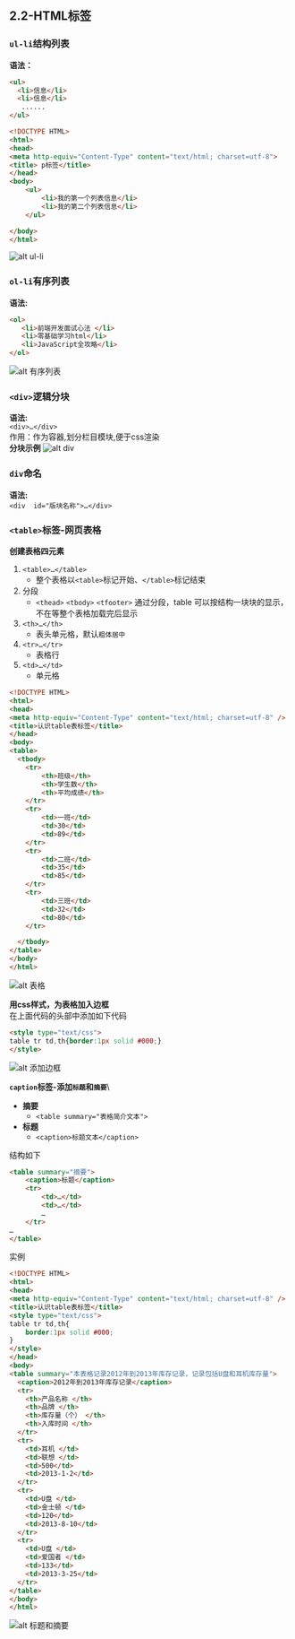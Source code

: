 ## 2.2-HTML标签

### `ul-li`结构列表
__语法：__
```html
<ul>
  <li>信息</li>
  <li>信息</li>
   ......
</ul>
```
```html
<!DOCTYPE HTML>
<html>
<head>
<meta http-equiv="Content-Type" content="text/html; charset=utf-8">
<title> p标签</title>
</head>
<body>
    <ul>
        <li>我的第一个列表信息</li>
        <li>我的第二个列表信息</li>
    </ul>

</body>
</html>
```
![alt ul-li](img/ul-li.png)

### `ol-li`有序列表
__语法:__
```html
<ol>
   <li>前端开发面试心法 </li>
   <li>零基础学习html</li>
   <li>JavaScript全攻略</li>
</ol>
```
![alt 有序列表](img/ol-li.png)

### `<div>`逻辑分块
__语法:__\
`<div>…</div>`\
作用：作为容器,划分栏目模块,便于css渲染\
__分块示例__
![alt div](img/div.png)

### `div`命名
__语法:__\
`<div  id="版块名称">…</div>`

### `<table>`标签-网页表格
__创建表格四元素__
1. `<table>…</table>`
    * 整个表格以`<table>`标记开始、`</table>`标记结束
2. 分段
    * `<thead>` `<tbody>` `<tfooter>` 通过分段，table 可以按结构一块块的显示，不在等整个表格加载完后显示
3. `<th>…</th>`
    * 表头单元格，默认`粗体居中`
4. `<tr>…</tr>`
    * 表格行
5. `<td>…</td>`
    * 单元格
```html
<!DOCTYPE HTML>
<html>
<head>
<meta http-equiv="Content-Type" content="text/html; charset=utf-8" />
<title>认识table表标签</title>
</head>
<body>
<table>
  <tbody>
    <tr>
        <th>班级</th>
        <th>学生数</th>
        <th>平均成绩</th>
    </tr>
    <tr>
        <td>一班</td>
        <td>30</td>
        <td>89</td>
    </tr>
    <tr>
        <td>二班</td>
        <td>35</td>
        <td>85</td>
    </tr>
    <tr>
        <td>三班</td>
        <td>32</td>
        <td>80</td>
    </tr>

  </tbody>
</table>
</body>
</html>
```
![alt 表格](img/table.png)

__用css样式，为表格加入边框__\
在上面代码的头部中添加如下代码
```html
<style type="text/css">
table tr td,th{border:1px solid #000;}
</style>
```
![alt 添加边框](img/table-2.png)

__`caption`标签-添加`标题`和`摘要`__\
* __摘要__
    * `<table summary="表格简介文本">`
* __标题__
    * `<caption>标题文本</caption>`

结构如下
```html
<table summary="摘要">
    <caption>标题</caption>
    <tr>
        <td>…</td>
        <td>…</td>
        …
    </tr>
…
</table>
```
实例
```html
<!DOCTYPE HTML>
<html>
<head>
<meta http-equiv="Content-Type" content="text/html; charset=utf-8" />
<title>认识table表标签</title>
<style type="text/css">
table tr td,th{
    border:1px solid #000;
}
</style>
</head>
<body>
<table summary="本表格记录2012年到2013年库存记录，记录包括U盘和耳机库存量">
  <caption>2012年到2013年库存记录</caption>
  <tr>
    <th>产品名称 </th>
    <th>品牌 </th>
    <th>库存量（个） </th>
    <th>入库时间 </th>
  </tr>
  <tr>
    <td>耳机 </td>
    <td>联想 </td>
    <td>500</td>
    <td>2013-1-2</td>
  </tr>
  <tr>
    <td>U盘 </td>
    <td>金士顿 </td>
    <td>120</td>
    <td>2013-8-10</td>
  </tr>
  <tr>
    <td>U盘 </td>
    <td>爱国者 </td>
    <td>133</td>
    <td>2013-3-25</td>
  </tr>
</table>
</body>
</html>
```
![alt 标题和摘要](img/table3.png)


